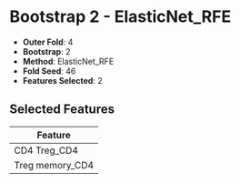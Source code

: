 # Bootstrap 2 - ElasticNet_RFE

- **Outer Fold**: 4
- **Bootstrap**: 2
- **Method**: ElasticNet_RFE
- **Fold Seed**: 46
- **Features Selected**: 2

## Selected Features

| Feature |
|---------|
| CD4 Treg_CD4 |
| Treg memory_CD4 |

